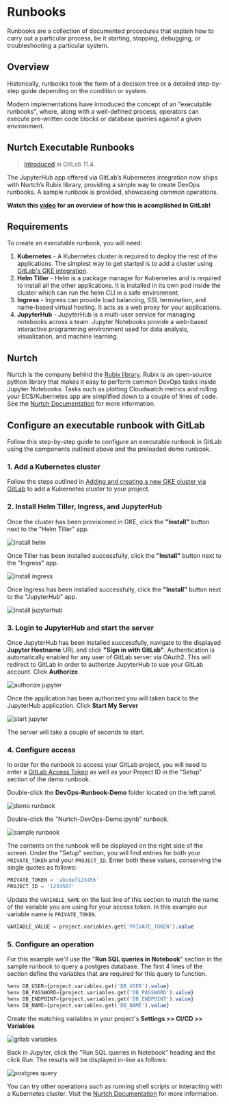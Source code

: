 # Runbooks

Runbooks are a collection of documented procedures that explain how to 
carry out a particular process, be it starting, stopping, debugging, 
or troubleshooting a particular system.

## Overview

Historically, runbooks took the form of a decision tree or a detailed 
step-by-step guide depending on the condition or system. 

Modern implementations have introduced the concept of an "executable 
runbooks", where, along with a well-defined process, operators can execute 
pre-written code blocks or database queries against a given environment.

## Nurtch Executable Runbooks

> [Introduced](https://gitlab.com/gitlab-org/gitlab-ce/issues/45912) in GitLab 11.4.

The JupyterHub app offered via GitLab’s Kubernetes integration now ships 
with Nurtch’s Rubix library, providing a simple way to create DevOps 
runbooks. A sample runbook is provided, showcasing common operations.

**<i class="fa fa-youtube-play youtube" aria-hidden="true"></i>
Watch this [video](https://www.youtube.com/watch?v=Q_OqHIIUPjE)
for an overview of how this is acomplished in GitLab!**

## Requirements

To create an executable runbook, you will need:

1. **Kubernetes** - A Kubernetes cluster is required to deploy the rest of the applications. 
    The simplest way to get started is to add a cluster using [GitLab's GKE integration](https://docs.gitlab.com/ee/user/project/clusters/#adding-and-creating-a-new-gke-cluster-via-gitlab).
1. **Helm Tiller** - Helm is a package manager for Kubernetes and is required to install 
    all the other applications. It is installed in its own pod inside the cluster which 
    can run the helm CLI in a safe environment.
1. **Ingress** - Ingress can provide load balancing, SSL termination, and name-based 
    virtual hosting. It acts as a web proxy for your applications.
1. **JupyterHub** - JupyterHub is a multi-user service for managing notebooks across 
    a team. Jupyter Notebooks provide a web-based interactive programming environment 
    used for data analysis, visualization, and machine learning.

## Nurtch

Nurtch is the company behind the [Rubix library](https://github.com/Nurtch/rubix). Rubix is 
an open-source python library that makes it easy to perform common DevOps tasks inside Jupyter Notebooks. 
Tasks such as plotting Cloudwatch metrics and rolling your ECS/Kubernetes app are simplified 
down to a couple of lines of code. See the [Nurtch Documentation](http://docs.nurtch.com/en/latest) 
for more information.

## Configure an executable runbook with GitLab

Follow this step-by-step guide to configure an executable runbook in GitLab using 
the components outlined above and the preloaded demo runbook.

### 1. Add a Kubernetes cluster

Follow the steps outlined in [Adding and creating a new GKE cluster via GitLab](https://docs.gitlab.com/ee/user/project/clusters/#adding-and-creating-a-new-gke-cluster-via-gitlab) 
to add a Kubernetes cluster to your project.

### 2. Install Helm Tiller, Ingress, and JupyterHub

Once the cluster has been provisioned in GKE, click the **"Install"** button next to the "Helm Tiller" app.

![install helm](img/helm-install.png)

Once Tiller has been installed successfully, click the **"Install"** button next to the "Ingress" app.

![install ingress](img/ingress-install.png)

Once Ingress has been installed successfully, click the **"Install"** button next to the "JupyterHub" app.

![install jupyterhub](img/jupyterhub-install.png)

### 3. Login to JupyterHub and start the server

Once JupyterHub has been installed successfully, navigate to the displayed **Jupyter Hostname** URL and click 
**"Sign in with GitLab"**. Authentication is automatically enabled for any user of GitLab server via OAuth2. This 
will redirect to GitLab in order to authorize JupyterHub to use your GitLab account. Click **Authorize**.

![authorize jupyter](img/authorize-jupyter.png)

Once the application has been authorized you will taken back to the JupyterHub application. Click **Start My Server**

![start jupyter](img/jupyter-start.png)

The server will take a couple of seconds to start.

### 4. Configure access

In order for the runbook to access your GitLab project, you will need to enter a [GitLab Access Token](https://docs.gitlab.com/ee/user/profile/personal_access_tokens.html) as well as your Project ID in the "Setup" 
section of the demo runbook.

Double-click the **DevOps-Runbook-Demo** folder located on the left panel.

![demo runbook](img/demo-runbook.png)

Double-click the "Nurtch-DevOps-Demo.ipynb" runbook.

![sample runbook](img/sample-runbook.png)

The contents on the runbook will be displayed on the right side of the screen. Under the "Setup" section, you will find 
entries for both your `PRIVATE_TOKEN` and your `PROJECT_ID`. Enter both these values, conserving the single quotes as follows:

```sql
PRIVATE_TOKEN = 'abcdef123456'
PROJECT_ID = '1234567'
```

Update the `VARIABLE_NAME` on the last line of this section to match the name of the variable you are using for your 
access token. In this example our variable name is `PRIVATE_TOKEN`.

```sql
VARIABLE_VALUE = project.variables.get('PRIVATE_TOKEN').value
```

### 5. Configure an operation

For this example we'll use the "**Run SQL queries in Notebook**" section in the sample runbook to query 
a postgres database. The first 4 lines of the section define the variables that are required for this query to function. 

```sql
%env DB_USER={project.variables.get('DB_USER').value}
%env DB_PASSWORD={project.variables.get('DB_PASSWORD').value}
%env DB_ENDPOINT={project.variables.get('DB_ENDPOINT').value}
%env DB_NAME={project.variables.get('DB_NAME').value}
```

Create the matching variables in your project's **Settings >> CI/CD >> Variables**

![gitlab variables](img/gitlab-variables.png)

Back in Jupyter, click the "Run SQL queries in Notebook" heading and the click *Run*. The results will be 
displayed in-line as follows:

![postgres query](img/postgres-query.png)

You can try other operations such as running shell scripts or interacting with a Kubernetes cluster. Visit the 
[Nurtch Documentation](http://docs.nurtch.com/) for more information.